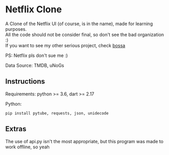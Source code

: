 # Netflix Clone

A Clone of the Netflix UI (of course, is in the name), made for learning purposes.  
All the code should not be consider final, so don't see the bad organization :)  
If you want to see my other serious project, check [bossa](https://github.com/BarbosaRT/Bossa)  

PS: Netflix pls don't sue me :)  
  
Data Source: TMDB, uNoGs

## Instructions 

Requirements: python >= 3.6, dart >= 2.17  

Python:  
```
pip install pytube, requests, json, unidecode
```

## Extras

The use of api.py isn't the most appropriate, but this program was made to work offline, so yeah  